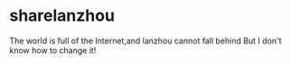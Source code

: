 # sharelanzhou
The world is full of the Internet,and lanzhou cannot fall behind
But I don't know how to change it!
